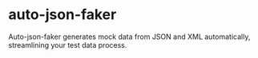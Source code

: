 # auto-json-faker
Auto-json-faker generates mock data from JSON and XML automatically, streamlining your test data process.

